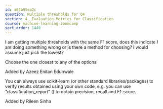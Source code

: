 ```yaml
---
id: a64b95ea2c
question: Multiple thresholds for Q4
section: 4. Evaluation Metrics for Classification
course: machine-learning-zoomcamp
sort_order: 1440
---
```


I am getting multiple thresholds with the same F1 score, does this indicate I am doing something wrong or is there a method for choosing? I would assume just pick the lowest?

Choose the one closest to any of the options

Added by Azeez Enitan Edunwale

You can always use scikit-learn (or other standard libraries/packages) to verify results obtained using your own code, e.g. you can use  “classification_report” () to obtain precision, recall and F1-score.

Added by Rileen Sinha

